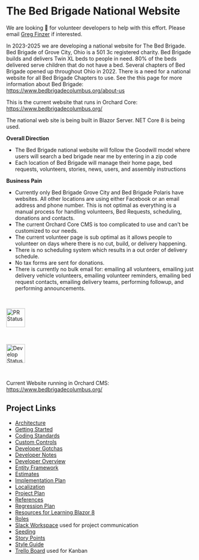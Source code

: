 # The Bed Brigade National Website

We are looking :mag_right: for volunteer developers to help with this effort.  Please email  <a href="mailto:gfinzer@hotmail.com">Greg Finzer</a> if interested.

In 2023-2025 we are developing a national website for The Bed Brigade.  Bed Brigade of Grove City, Ohio is a 501 3c registered charity.  Bed Brigade builds and delivers Twin XL beds to people in need.  80% of the beds delivered serve children that do not have a bed.  Several chapters of Bed Brigade opened up throughout Ohio in 2022.  There is a need  for a national website for all Bed Brigade Chapters to use. 
See the this page for more information about Bed Brigade: https://www.bedbrigadecolumbus.org/about-us
 
This is the current website that runs in Orchard Core:
https://www.bedbrigadecolumbus.org/

The national web site is being built in Blazor Server.  NET Core 8 is being used.

**Overall Direction**
* The Bed Brigade national website will follow the Goodwill model where users will search a bed brigade near me by entering in a zip code
* Each location of Bed Brigade will manage their home page, bed requests, volunteers, stories, news, users, and assembly instructions

**Business Pain**
* Currently only Bed Brigade Grove City and Bed Brigade Polaris have websites. All other locations are using either Facebook or an email address and phone number.  This is not optimal as everything is a manual process for handling volunteers, Bed Requests, scheduling, donations and contacts. 
* The current Orchard Core CMS is too complicated to use and can't be customized to our needs.
* The current volunteer page is sub optimal as it allows people to volunteer on days where there is no cut, build, or delivery happening.
* There is no scheduling system which results in a out order of delivery schedule.
* No tax forms are sent for donations.
* There is currently no bulk email for: emailing all volunteers, emailing just delivery vehicle volunteers, emailing volunteer reminders, emailing bed request contacts, emailing delivery teams, performing followup, and performing announcements.
<p>&nbsp;</p>

<a href="https://github.com/GregFinzer/BedBrigadeNational/actions/workflows/pull_request_validation.yml">
	<img src="https://github.com/GregFinzer/BedBrigadeNational/actions/workflows/pull_request_validation.yml/badge.svg" alt="PR Status" height="50">
</a>
<p>&nbsp;</p>

<a href="https://github.com/GregFinzer/BedBrigadeNational/actions/workflows/develop_bedbrigadedev.yml">
	<img src="https://github.com/GregFinzer/BedBrigadeNational/actions/workflows/develop_bedbrigadedev.yml/badge.svg?branch=develop&event=push" alt="Develop Status" height="50">
</a>
<p>&nbsp;</p>

Current Website running in Orchard CMS:  https://www.bedbrigadecolumbus.org/

## Project Links

* [Architecture](Documentation/Architecture.md)
* [Getting Started](Documentation/Getting%20Started.md)
* [Coding Standards](Documentation/Coding%20Standards.md)
* [Custom Controls](Documentation/Custom%20Controls.md)
* [Developer Gotchas](Documentation/Developer%20Gotchas.md)
* [Developer Notes](Documentation/Developer%20Notes.md)
* [Developer Overview](Documentation/Developer%20Overview.md)
* [Entity Framework](Documentation/Entity%20Framework.md)
* <a href="https://github.com/GregFinzer/BedBrigadeNational/raw/main/Documentation/Design/Estimates.xlsx" target="_blank">Estimates</a>
* [Implementation Plan](Documentation/Implementation%20Plan.md)
* [Localization](Documentation/Localization.md)
* [Project Plan](Documentation/Project%20Plan.md)
* [References](Documentation/References.md)
* [Regression Plan](Documentation/Regression%20Plan.md)
* [Resources for Learning Blazor 8](Documentation/Resources%20for%20Learning%20Blazor%208.md)
* [Roles](Documentation/Roles.md)
* <a href="https://bedbrigade.slack.com" target="_blank">Slack Workspace</a> used for project communication
* [Seeding](Documentation/Seeding.md)
* [Story Points](Documentation/Story%20Points.md)
* [Style Guide](Documentation/Style%20Guide.md)
* <a href="https://trello.com/b/SfXILMoU/bed-brigade" target="_blank">Trello Board</a> used for Kanban


 
